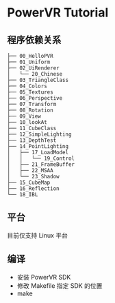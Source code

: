 PowerVR Tutorial
======================

程序依赖关系
------------------
    ├── 00_HelloPVR
    ├── 01_Uniform
    ├── 02_UiRenderer
    │   └── 20_Chinese
    ├── 03_TriangleClass
    ├── 04_Colors
    ├── 05_Textures
    ├── 06_Perspective
    ├── 07_Transform
    ├── 08_Rotation
    ├── 09_View
    ├── 10_lookAt
    ├── 11_CubeClass
    ├── 12_SimpleLighting
    ├── 13_DepthTest
    ├── 14_PointLighting
    │   ├── 17_LoadModel
    │   │   └── 19_Control
    │   ├── 21_FrameBuffer
    │   ├── 22_MSAA
    │   └── 23_Shadow
    ├── 15_CubeMap
    ├── 16_Reflection
    └── 18_IBL

平台
------------------
目前仅支持 Linux 平台

编译
------------------
* 安装 PowerVR SDK
* 修改 Makefile 指定 SDK 的位置
* make
